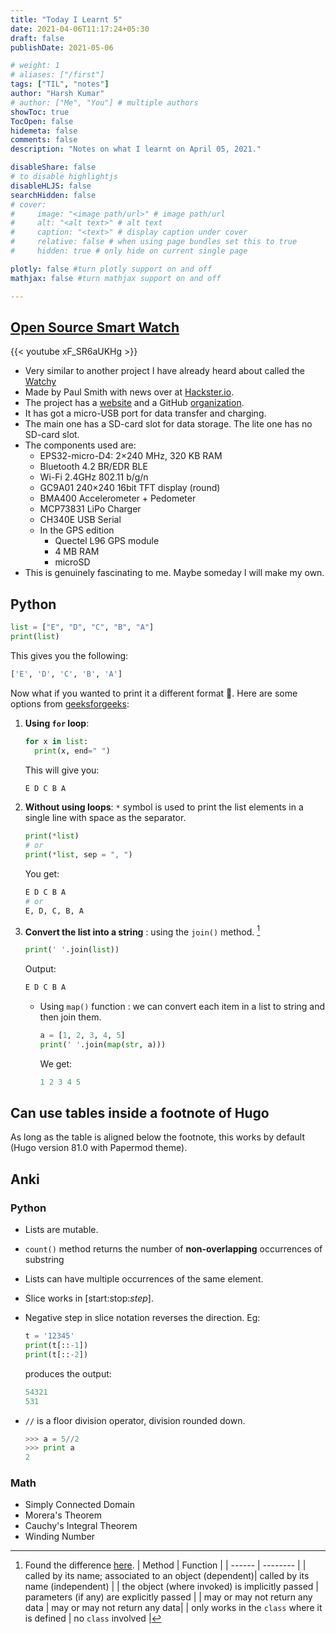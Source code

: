 ```yaml
---
title: "Today I Learnt 5"
date: 2021-04-06T11:17:24+05:30
draft: false
publishDate: 2021-05-06

# weight: 1
# aliases: ["/first"]
tags: ["TIL", "notes"]
author: "Harsh Kumar"
# author: ["Me", "You"] # multiple authors
showToc: true
TocOpen: false
hidemeta: false
comments: false
description: "Notes on what I learnt on April 05, 2021."

disableShare: false
# to disable highlightjs
disableHLJS: false
searchHidden: false
# cover:
#     image: "<image path/url>" # image path/url
#     alt: "<alt text>" # alt text
#     caption: "<text>" # display caption under cover
#     relative: false # when using page bundles set this to true
#     hidden: true # only hide on current single page

plotly: false #turn plotly support on and off
mathjax: false #turn mathjax support on and off

---
```

## [Open Source Smart Watch](https://youtu.be/xF_SR6aUKHg)

{{< youtube xF_SR6aUKHg >}}

- Very similar to another project I have already heard about called the [Watchy](https://watchy.sqfmi.com/)
- Made by Paul Smith with news over at [Hackster.io](https://www.hackster.io/news/there-s-something-especially-impressive-about-the-opensmartwatch-project-c2c878b983cf).
- The project has a [website](https://open-smartwatch.github.io/) and a GitHub [organization](https://github.com/Open-Smartwatch).
- It has got a micro-USB port for data transfer and charging.
- The main one has a SD-card slot for data storage. The lite one has no SD-card slot.
- The components used are:
  - EPS32-micro-D4: 2×240 MHz, 320 KB RAM
  - Bluetooth 4.2 BR/EDR BLE
  - Wi-Fi 2.4GHz 802.11 b/g/n
  - GC9A01 240×240 16bit TFT display (round)
  - BMA400 Accelerometer + Pedometer
  - MCP73831 LiPo Charger
  - CH340E USB Serial
  - In the GPS edition
    - Quectel L96 GPS module
    - 4 MB RAM
    - microSD
- This is genuinely fascinating to me. Maybe someday I will make my own.

## Python

```python
list = ["E", "D", "C", "B", "A"]
print(list)
```

This gives you the following:

```python
['E', 'D', 'C', 'B', 'A']
```

Now what if you wanted to print it a different format 🧐. Here are some options from [geeksforgeeks](https://www.geeksforgeeks.org/print-lists-in-python-4-different-ways/):

1. **Using `for` loop**:

   ```python
   for x in list:
     print(x, end=" ")
   ```

   This will give you:

   ```python
   E D C B A
   ```

2. **Without using loops**: `*` symbol is used to print the list elements in a single line with space as the separator.

   ```python
   print(*list)
   # or
   print(*list, sep = ", ")
   ```

   You get:

   ```python
   E D C B A
   # or
   E, D, C, B, A
   ```

3. **Convert the list into a string** : using the `join()` method. [^methodfunction]

   ```python
   print(' '.join(list))
   ```

   Output:

   ```python
   E D C B A
   ```

   - Using `map()` function : we can convert each item in a list to string and then join them.

     ```python
     a = [1, 2, 3, 4, 5]
     print(' '.join(map(str, a)))
     ```

     We get:

     ```python
     1 2 3 4 5
     ```

## Can use tables inside a footnote of Hugo

As long as the table is aligned below the footnote, this works by default (Hugo version 81.0 with Papermod theme).

## Anki

### Python

- Lists are mutable.
- `count()` method returns the number of **non-overlapping** occurrences of substring
- Lists can have multiple occurrences of the same element.
- Slice works in [start:stop:*step*].
- Negative step in slice notation reverses the direction. Eg:
  
  ```python
  t = '12345'
  print(t[::-1])
  print(t[::-2])
  ```

  produces the output:

  ```python
  54321
  531
  ```

- `//` is a floor division operator, division rounded down.
  
  ```python
  >>> a = 5//2
  >>> print a
  2
  ```

### Math

- Simply Connected Domain
- Morera's Theorem
- Cauchy's Integral Theorem
- Winding Number

[^methodfunction]: Found the difference [here](https://www.geeksforgeeks.org/difference-method-function-python/).
  | Method | Function |
  | ------ | -------- |
  | called by its name; associated to an object (dependent)| called by its name (independent) |
  | the object (where invoked) is implicitly passed | parameters (if any) are explicitly passed |
  | may or may not return any data | may or may not return any data|
  | only works in the `class` where it is defined | no `class` involved |
